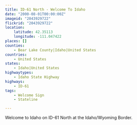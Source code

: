 ```yaml
---
title: ID-61 North - Welcome To Idaho
date: "2000-08-01T00:00:00Z"
imageid: "2043929722"
flickrid: "2043929722"
location:
    latitude: 42.35113
    longitude: -111.047422
places: []
counties:
    - Bear Lake County|Idaho|United States
countries:
    - United States
states:
    - Idaho|United States
highwaytypes:
    - Idaho State Highway
highways:
    - ID-61
tags:
    - Welcome Sign
    - Stateline

---
```

Welcome to Idaho on ID-61 North at the Idaho/Wyoming Border.